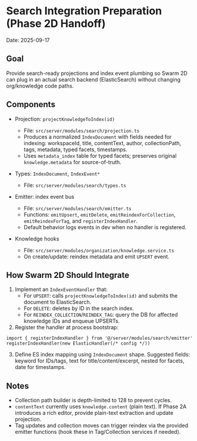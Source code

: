 # Search Integration Preparation (Phase 2D Handoff)

Date: 2025-09-17

## Goal
Provide search-ready projections and index event plumbing so Swarm 2D can plug in an actual search backend (ElasticSearch) without changing org/knowledge code paths.

## Components

- Projection: `projectKnowledgeToIndex(id)`
  - File: `src/server/modules/search/projection.ts`
  - Produces a normalized `IndexDocument` with fields needed for indexing: workspaceId, title, contentText, author, collectionPath, tags, metadata, typed facets, timestamps.
  - Uses `metadata_index` table for typed facets; preserves original `knowledge.metadata` for source-of-truth.

- Types: `IndexDocument`, `IndexEvent*`
  - File: `src/server/modules/search/types.ts`

- Emitter: index event bus
  - File: `src/server/modules/search/emitter.ts`
  - Functions: `emitUpsert`, `emitDelete`, `emitReindexForCollection`, `emitReindexForTag`, and `registerIndexHandler`.
  - Default behavior logs events in dev when no handler is registered.

- Knowledge hooks
  - File: `src/server/modules/organization/knowledge.service.ts`
  - On create/update: reindex metadata and emit `UPSERT` event.

## How Swarm 2D Should Integrate

1. Implement an `IndexEventHandler` that:
   - For `UPSERT`: calls `projectKnowledgeToIndex(id)` and submits the document to ElasticSearch.
   - For `DELETE`: deletes by ID in the search index.
   - For `REINDEX_COLLECTION`/`REINDEX_TAG`: query the DB for affected knowledge IDs and enqueue UPSERTs.
2. Register the handler at process bootstrap:

```
import { registerIndexHandler } from '@/server/modules/search/emitter'
registerIndexHandler(new ElasticHandler(/* config */))
```

3. Define ES index mapping using `IndexDocument` shape. Suggested fields: keyword for IDs/tags, text for title/content/excerpt, nested for facets, date for timestamps.

## Notes
- Collection path builder is depth-limited to 128 to prevent cycles.
- `contentText` currently uses `knowledge.content` (plain text). If Phase 2A introduces a rich editor, provide plain-text extraction and update projection.
- Tag updates and collection moves can trigger reindex via the provided emitter functions (hook these in Tag/Collection services if needed).

